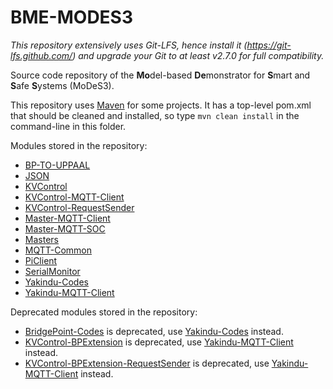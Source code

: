 # BME-MODES3

*This repository extensively uses Git-LFS, hence install it (https://git-lfs.github.com/) and upgrade your Git to at least v2.7.0 for full compatibility.*

Source code repository of the **Mo**del-based **De**monstrator for **S**mart and **S**afe **S**ystems (MoDeS3).

This repository uses [Maven](https://maven.apache.org/download.cgi) for some projects. It has a top-level pom.xml that should be cleaned and installed, so type `mvn clean install` in the command-line in this folder.

Modules stored in the repository:

* [BP-TO-UPPAAL](https://github.com/FTSRG/BME-MODES3/tree/master/bp2uppaal)
* [JSON](https://github.com/FTSRG/BME-MODES3/tree/master/json)
* [KVControl](https://github.com/FTSRG/BME-MODES3/tree/master/kvcontrol)
* [KVControl-MQTT-Client](https://github.com/FTSRG/BME-MODES3/tree/master/hu.bme.mit.inf.kvcontrol.mqtt.client)
* [KVControl-RequestSender](https://github.com/FTSRG/BME-MODES3/tree/master/kvcontrol-requestsender)
* [Master-MQTT-Client](https://github.com/FTSRG/BME-MODES3/tree/master/hu.bme.mit.inf.master.mqtt.client)
* [Master-MQTT-SOC](https://github.com/FTSRG/BME-MODES3/tree/master/hu.bme.mit.inf.master.mqtt.soc)
* [Masters](https://github.com/FTSRG/BME-MODES3/tree/master/masters)
* [MQTT-Common](https://github.com/FTSRG/BME-MODES3/tree/master/hu.bme.mit.inf.mqtt.common)
* [PiClient](https://github.com/FTSRG/BME-MODES3/tree/master/piclient_v4)
* [SerialMonitor](https://github.com/FTSRG/BME-MODES3/tree/master/serialmonitor)
* [Yakindu-Codes](https://github.com/FTSRG/BME-MODES3/tree/master/yakindu-codes)
* [Yakindu-MQTT-Client](https://github.com/FTSRG/BME-MODES3/tree/master/hu.bme.mit.inf.yakindu.mqtt.client)

Deprecated modules stored in the repository:

* [BridgePoint-Codes](https://github.com/FTSRG/BME-MODES3/tree/master/deprecated/bridgepoint-codes) is deprecated, use [Yakindu-Codes](https://github.com/FTSRG/BME-MODES3/tree/master/yakindu-codes) instead.
* [KVControl-BPExtension](https://github.com/FTSRG/BME-MODES3/tree/master/deprecated/kvcontrol-bpextension) is deprecated, use [Yakindu-MQTT-Client](https://github.com/FTSRG/BME-MODES3/tree/master/hu.bme.mit.inf.yakindu.mqtt.client) instead.
* [KVControl-BPExtension-RequestSender](https://github.com/FTSRG/BME-MODES3/tree/master/deprecated/kvcontrol-bpextension-requestsender) is deprecated, use [Yakindu-MQTT-Client](https://github.com/FTSRG/BME-MODES3/tree/master/hu.bme.mit.inf.yakindu.mqtt.client) instead.